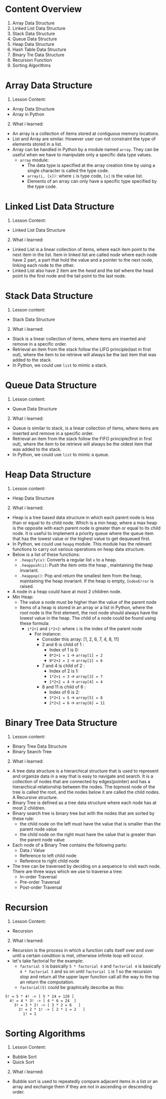 # Content Overview
1. Array Data Structure
2. Linked List Data Structure
3. Stack Data Structure
4. Queue Data Structure
5. Heap Data Structure
6. Hash Table Data Structure
7. Binary Tre Data Structure
8. Recursion Function
9. Sorting Algorithms
# Array Data Structure
1. Lesson Content:
  - Array Data Structure
  - Array in Python
2. What i learned:
- An array is a collection of items stored at contiguous memory locations.
- List and Array are similar. However user can not constraint the type of elements stored in a list.
- Array can be handled in Python by a module named `array`. They can be useful when we have to manipulate only a specific data type values.
  - `array` module:
    - The data type is specified at the array creation time by using a single character is called the type code.
    - `array(i, [x])`: where `i` is type code, `[x]` is the value list.
    - Elements of an array can only have a specific type specified by the type code.
# Linked List Data Structure
1. Lesson Content:
  - Linked List Data Structure
2. What i learned:
  - Linked List is a linear collection of items, where each item point to the next item in the list. Item in linked list are called *node* where each node have 2 part, a part that hold the value and a pointer to the next node, linking each node to the other.
  - Linked List also have 2 item are the *head* and the *tail* where the head point to the first node and the tail point to the last node.
# Stack Data Structure
1. Lesson content:
  - Stack Data Structure
2. What i learned:
  - Stack is a linear collection of items, where items are inserted and remove in a specific order.
  - Retrieval an item from the stack follow the LIFO principle(last in first out), where the item to be retrieve will always be the last item that was added to the stack.
  - In Python, we could use `list` to mimic a stack.
# Queue Data Structure
1. Lesson content:
  - Queue Data Structure
2. What i learned:
  - Queue is similar to stack, is a linear collection of items, where items are inserted and remove in a specific order.
  - Retrieval an item from the stack follow the FIFO principle(first in first out), where the item to be retrieve will always be the oldest item that was added to the stack.
  - In Python, we could use `list` to mimic a queue.
# Heap Data Structure
1. Lesson content:
  - Heap Data Structure
2. What i learned:
  - Heap is a tree based data structure in which each parent node is less than or equal to its child node. Which is a min heap, where a max heap is the opposite with each parent node is greater than or equal to its child node. It is useful to implement a priority queue where the queue item that has the lowest value or the highest value to get dequeued first.
  - In Python, we could use `heapq` module. This module has the relevant functions to carry out various operations on heap data structure.
  - Below is a list of these functions:
    - `.heapify(x)`: Converts a regular list `x` to a heap.
    - `.heappush(i)`: Push the item onto the heap , maintaining the heap invariant.
    - `.heappop()`: Pop and return the smallest item from the heap, maintaining the heap invariant. If the heap is empty, `IndexError` is raised.
  - A node in a heap could have at most 2 children node.
  - Min Heap:
    - The value a node must be higher than the value of the parent node
    - Items of a heap is stored in an array or a list in Python, where the root node is the first element, the root node should always have the lowest value in the heap. The child of a node could be found using these formula:
      - `i*2+1` and `i*2+2`: where `i` is the index of the parent node
        - For instance:
          - Consider this array: [1, 2, 6, 7, 4, 8, 11]
          - 2 and 6 is child of 1 :
            - Index of 1 is 0:
            - `0*2+1 = 1` -> `array[1] = 2`
            - `0*2+2 = 2` -> `array[2] = 6`
          - 7 and 4 is child of 2 :
            - Index of 2 is 1:
            - `1*2+1 = 3` -> `array[3] = 7`
            - `1*2+2 = 4` -> `array[4] = 4`
          - 8 and 11 is child of 6 :
            - Index of 6 is 2:
            - `2*2+1 = 5` -> `array[5] = 8`
            - `2*2+2 = 6` -> `array[6] = 11`
# Binary Tree Data Structure
1. Lesson content:
  - Binary Tree Data Structure
  - Binary Search Tree
2. What i learned:
  - A tree data structure is a hierarchical structure that is used to represent and organize data in a way that is easy to navigate and search. It is a collection of nodes that are connected by edges(pointer) and has a hierarchical relationship between the nodes. The topmost node of the tree is called the root, and the nodes below it are called the child nodes. A Recursive structure.
  - Binary Tree is defined as a tree data structure where each node has at most 2 children.
  - Binary search tree is binary tree but with the nodes that are sorted by these rule:
    - the child node on the left must have the value that is smaller than the parent node value
    - the child node on the right must have the value that is greater than the parent node value
  - Each node of a Binary Tree contains the following parts:
    - Data / Value
    - Reference to left child node
    - Reference to right child node
  - The tree can be traversed by deciding on a sequence to visit each node. There are three ways which we use to traverse a tree:
    - In-order Traversal
    - Pre-order Traversal
    - Post-order Traversal
# Recursion
1. Lesson Content:
  - Recursion
2. What i learned:
  - Recursion is the process in which a function calls itself over and over until a certain condition is met, otherwise infinite loop will occur.
  - let's take factorial for the example:
    - `factorial 5` is basically `5 * factorial 4` and `factorial 4` is basically `4 * factorial 3` and so on until `factorial 1` is 1 so the recursion stop and return all the upper layer function call all the way to the top an return the computation.
    - `factorial(5)` could be graphically describe as this:
```mermaid
5! = 5 * 4! -> [ 5 * 24 = 120 ]
  4! = 4 * 3! -> [ 4 * 6 = 24  ]
    3! = 3 * 2! -> [ 3 * 2 = 6   ]
      2! = 2 * 1! -> [ 2 * 1 = 2   ]
        1! = 1
```
# Sorting Algorithms
1. Lesson Content:
  - Bubble Sort
  - Quick Sort
2. What i learned:
  - Bubble sort is used to repeatedly compare adjacent items in a list or an array and exchange them if they are not in ascending or descending order.